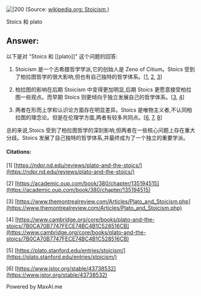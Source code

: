 
![|200](https://upload.wikimedia.org/wikipedia/commons/b/bc/Paolo_Monti_-_Servizio_fotografico_%28Napoli%2C_1969%29_-_BEIC_6353768.jpg)
(Source:  [wikipedia.org: Stoicism ](https://en.wikipedia.org/wiki/Stoicism))


Stoics 和 plato

## Answer:

以下是对 "Stoics 和 [[plato]]" 这个问题的回答:

1. Stoicism 是一个古希腊哲学学派,它的创始人是 Zeno of Citium。Stoics 受到了柏拉图哲学的很大影响,但也有自己独特的哲学体系。[[1](https://ndpr.nd.edu/reviews/plato-and-the-stoics/), [2](https://academic.oup.com/book/380/chapter/135194515), [3](https://www.themontrealreview.com/Articles/Plato_and_Stoicism.php)]
    
2. 柏拉图的影响在后期 Stoicism 中变得更加明显,后期 Stoics 更愿意接受柏拉图一些观点。而早期 Stoics 则更倾向于独立发展自己的哲学体系。[[3](https://www.themontrealreview.com/Articles/Plato_and_Stoicism.php), [4](https://www.cambridge.org/core/books/plato-and-the-stoics/7B0CA70B7747FECE74BC4B1C528516CB)]
    
3. 两者在形而上学和认识论方面存在明显差异。Stoics 是唯物主义者,不认同柏拉图的理念论。但是在伦理学方面,两者有较多共同点。[[6](https://www.jstor.org/stable/43738532), [7](https://brill.com/previewpdf/journals/met/10/1/article-p23_5.xml), [8](https://www.reddit.com/r/Stoicism/comments/1bj019b/i_like_stoicism_but_i_kinda_want_plato_to_be/)]
    

总的来说,Stoics 受到了柏拉图哲学的深刻影响,但两者在一些核心问题上存在重大分歧。Stoics 发展了自己独特的哲学体系,并最终成为了一个独立的重要学派。

#### Citations:

[1] [https://ndpr.nd.edu/reviews/plato-and-the-stoics/](https://ndpr.nd.edu/reviews/plato-and-the-stoics/)

[2] [https://academic.oup.com/book/380/chapter/135194515](https://academic.oup.com/book/380/chapter/135194515)

[3] [https://www.themontrealreview.com/Articles/Plato_and_Stoicism.php](https://www.themontrealreview.com/Articles/Plato_and_Stoicism.php)

[4] [https://www.cambridge.org/core/books/plato-and-the-stoics/7B0CA70B7747FECE74BC4B1C528516CB](https://www.cambridge.org/core/books/plato-and-the-stoics/7B0CA70B7747FECE74BC4B1C528516CB)

[5] [https://plato.stanford.edu/entries/stoicism/](https://plato.stanford.edu/entries/stoicism/)

[6] [https://www.jstor.org/stable/43738532](https://www.jstor.org/stable/43738532)

Powered by MaxAI.me